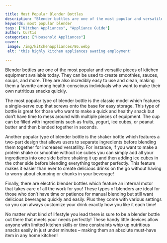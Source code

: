 ```yaml
---

title: Most Popular Blender Bottles
description: "Blender bottles are one of the most popular and versatile pieces of kitchen equipment available today. They can be used to create ...read now to learn more"
keywords: most popular blender
tags: ["Kitchen Appliances", "Appliance Guide"]
author: Curtis
categories: ["Household Appliances"]
cover: 
 image: /img/kitchenappliances/86.webp
 alt: 'this highly kitchen appliances awating employment'

---
```


Blender bottles are one of the most popular and versatile pieces of kitchen equipment available today. They can be used to create smoothies, sauces, soups, and more. They are also incredibly easy to use and clean, making them a favorite among health-conscious individuals who want to make their own nutritious snacks quickly.

The most popular type of blender bottle is the classic model which features a single-serve cup that screws onto the base for easy storage. This type of bottle is great for those who want to make a quick and healthy snack but don’t have time to mess around with multiple pieces of equipment. The cup can be filled with ingredients such as fruits, yogurt, ice cubes, or peanut butter and then blended together in seconds.

Another popular type of blender bottle is the shaker bottle which features a two-part design that allows users to separate ingredients before blending them together for increased versatility. For instance, if you want to make a protein shake or smoothie without ice cubes you can simply add all your ingredients into one side before shaking it up and then adding ice cubes in the other side before blending everything together perfectly. This feature makes it easier than ever to create delicious drinks on the go without having to worry about clumping or chunks in your beverage!

Finally, there are electric blender bottles which feature an internal motor that takes care of all the work for you! These types of blenders are ideal for those who don’t have time or patience for manual blending but still want delicious beverages quickly and easily. Plus they come with various settings so you can always customize your drink exactly how you like it each time! 

No matter what kind of lifestyle you lead there is sure to be a blender bottle out there that meets your needs perfectly! These handy little devices allow anyone with limited kitchen skills or time constraints whip up nutritious snacks easily in just under minutes – making them an absolute must-have item in any home kitchen!
